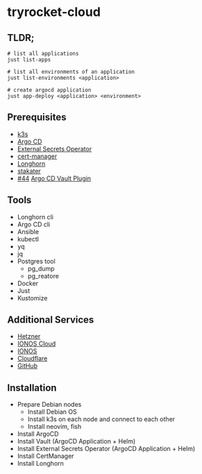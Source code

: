 # tryrocket-cloud

## TLDR;

    # list all applications
    just list-apps

    # list all environments of an application
    just list-environments <application>

    # create argocd application
    just app-deploy <application> <environment>

## Prerequisites

- [k3s](https://k3s.io/)
- [Argo CD](https://argo-cd.readthedocs.io/en/stable/)
- [External Secrets Operator](https://external-secrets.io/latest/)
- [cert-manager](https://cert-manager.io/)
- [Longhorn](https://longhorn.io/)
- [stakater](https://docs.stakater.com/reloader/#)
- [#44](https://github.com/tryrocket-cloud/tryrocket-cloud/issues/44) [Argo CD Vault Plugin ](https://argocd-vault-plugin.readthedocs.io/en/stable/)

## Tools

- Longhorn cli
- Argo CD cli
- Ansible
- kubectl
- yq
- jq
- Postgres tool
  - pg_dump
  - pg_reatore
- Docker
- Just
- Kustomize


## Additional Services

- [Hetzner](https://www.hetzner.com/)
- [IONOS Cloud](https://cloud.ionos.de/)
- [IONOS](https://www.ionos.de)
- [Cloudflare](https://www.cloudflare.com)
- [GitHub](https://github.com/)

## Installation

- Prepare Debian nodes
  - Install Debian OS
  - Install k3s on each node and connect to each other
  - Install neovim, fish
- Install ArgoCD
- Install Vault (ArgoCD Application + Helm)
- Install External Secrets Operator (ArgoCD Application + Helm)
- Install CertManager
- Install Longhorn